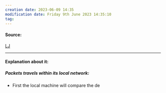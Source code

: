 ```yaml
---
creation date: 2023-06-09 14:35
modification date: Friday 9th June 2023 14:35:10
tag: 
---
```


#### Source:
[LJ](https://linuxjourney.com/lesson/path-of-a-packet)

--------------------------------------

#### Explanation about it:

##### Packets travels within its local network:

* First the local machine will compare the de
